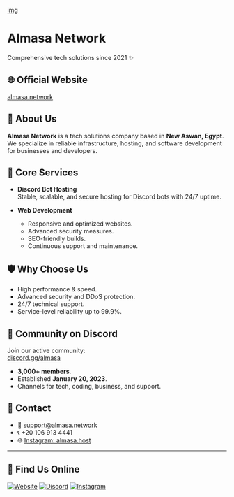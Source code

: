 [img](https://github.com/Almasa-Network/.github/logo.png)
# Almasa Network

Comprehensive tech solutions since 2021 ✨

## 🌐 Official Website
[almasa.network](https://almasa.network)

## 🏢 About Us
**Almasa Network** is a tech solutions company based in **New Aswan, Egypt**.  
We specialize in reliable infrastructure, hosting, and software development for businesses and developers.

## 🚀 Core Services
- **Discord Bot Hosting**  
  Stable, scalable, and secure hosting for Discord bots with 24/7 uptime.

- **Web Development**  
  - Responsive and optimized websites.  
  - Advanced security measures.  
  - SEO-friendly builds.  
  - Continuous support and maintenance.  

## 🛡️ Why Choose Us
- High performance & speed.  
- Advanced security and DDoS protection.  
- 24/7 technical support.  
- Service-level reliability up to 99.9%.  

## 💬 Community on Discord
Join our active community:  
[discord.gg/almasa](https://discord.gg/almasa)

- **3,000+ members**.  
- Established **January 20, 2023**.  
- Channels for tech, coding, business, and support.  

## 📱 Contact
- 📧 support@almasa.network  
- 📞 +20 106 913 4441  
- 🌐 [Instagram: almasa.host](https://www.instagram.com/almasa.host/)  

---

## 🔗 Find Us Online

[![Website](https://img.shields.io/badge/Website-almasa.network-blue?style=for-the-badge&logo=google-chrome)](https://almasa.network)
[![Discord](https://img.shields.io/badge/Discord-Join%20Server-5865F2?style=for-the-badge&logo=discord&logoColor=white)](https://discord.gg/almasa)
[![Instagram](https://img.shields.io/badge/Instagram-almasa.host-E4405F?style=for-the-badge&logo=instagram&logoColor=white)](https://www.instagram.com/almasa.host/)
